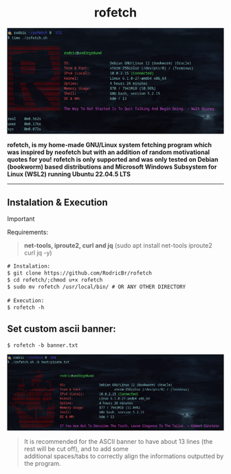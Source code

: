 <h1 align="center">rofetch</h2>

<p align="center">
  <img border="0" src=".img/example1.png" alt="roFetch example" title="Isn't it simply awesome?!">
</p>

**rofetch, is my home-made GNU/Linux system fetching program which was inspired by neofetch but with an addition of random motivational quotes for you!**
**rofetch is only supported and was only tested on Debian (bookworm) based distributions and Microsoft Windows Subsystem for Linux (WSL2) running Ubuntu 22.04.5 LTS**

<hr>

## Instalation & Execution <br>

> [!IMPORTANT] 
> Requirements: <br>

> **net-tools, iproute2, curl and jq** (sudo apt install net-tools iproute2 curl jq -y) <br>

```console
# Instalation:
$ git clone https://github.com/RodricBr/rofetch
$ cd rofetch/;chmod u+x rofetch
$ sudo mv rofetch /usr/local/bin/ # OR ANY OTHER DIRECTORY

# Execution:
$ rofetch -h
```

## Set custom ascii banner: <br>

```console
$ rofetch -b banner.txt
```

<p align="center">
  <img border="0" src=".img/example-2.png" alt="roFetch banner" title="Banner!">
</p>

> It is recommended for the ASCII banner to have about 13 lines (the rest will be cut off), and to add some <br>
> additional spaces/tabs to correctly align the informations outputted by the program.
